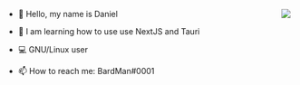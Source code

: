 <!--- you can add an \<a\> around this to make it dissappear --->

<img align="right" src="https://github-readme-stats.vercel.app/api?username=BardofSprites&show_icons=true&hide_border=true&icon_color=33a6b8&title_color=184f57"></img>


- 👋 Hello, my name is Daniel
- 🌱 I am learning how to use use NextJS and Tauri
- 💻 GNU/Linux user

- 📫 How to reach me: BardMan#0001 


<!---
BardofSprites/BardofSprites is a ✨ special ✨ repository because its `README.md` (this file) appears on your GitHub profile.
You can click the Preview link to take a look at your changes.
--->
